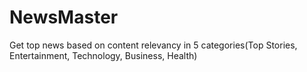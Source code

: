 # NewsMaster

Get top news based on content relevancy in 5 categories(Top Stories, Entertainment, Technology, Business, Health)
